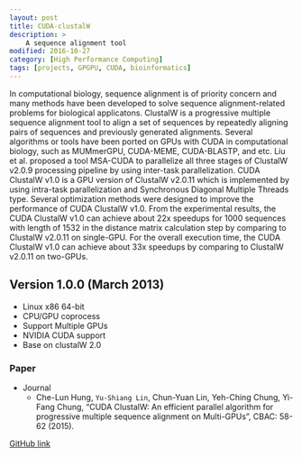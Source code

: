 ```yaml
---
layout: post
title: CUDA-clustalW
description: >
    A sequence alignment tool
modified: 2016-10-27
category: [High Performance Computing]
tags: [projects, GPGPU, CUDA, bioinformatics]
---
```


  In computational biology, sequence alignment is of priority concern and many methods have been developed to solve sequence alignment-related problems for biological applicatons.
ClustalW is a progressive multiple sequence alignment tool to align a set of sequences by repeatedly aligning pairs of sequences and previously generated alignments. Several algorithms or tools 
have been ported on GPUs with CUDA in computational biology, such as MUMmerGPU, CUDA-MEME, CUDA-BLASTP, and etc. Liu et al. proposed a tool MSA-CUDA to parallelize all three stages 
of ClustalW v2.0.9 processing pipeline by using inter-task parallelization. CUDA ClustalW v1.0 is a GPU version of ClustalW v2.0.11 which is implemented by using intra-task parallelization and 
Synchronous Diagonal Multiple Threads type. Several optimization methods were designed to improve the performance of CUDA ClustalW v1.0. From the experimental results, the CUDA ClustalW 
v1.0 can achieve about 22x speedups for 1000 sequences with length of 1532 in the distance matrix calculation step by comparing to ClustalW v2.0.11 on single-GPU. For the overall execution time, 
the CUDA ClustalW v1.0 can achieve about 33x speedups by comparing to ClustalW v2.0.11 on two-GPUs.


## Version 1.0.0 (March 2013) 

* Linux x86 64-bit
* CPU/GPU coprocess
* Support Multiple GPUs
* NVIDIA CUDA support
* Base on clustalW 2.0


		

### Paper
 * Journal
   * Che-Lun Hung, `Yu-Shiang Lin`, Chun-Yuan Lin, Yeh-Ching Chung, Yi-Fang Chung, “CUDA ClustalW: An efficient parallel algorithm for progressive multiple sequence alignment on Multi-GPUs”, CBAC: 58-62 (2015).




[GitHub link](https://github.com/coldfunction/CUDA-clustalW)